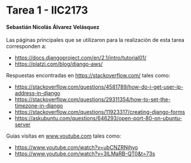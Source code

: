 # Tarea 1 - IIC2173
 
#### Sebastián Nicolás Álvarez Velásquez 
Las páginas principales que se utilizaron para la realización de esta tarea corresponden a:
* https://docs.djangoproject.com/en/2.1/intro/tutorial01/
* https://platzi.com/blog/django-aws/

Respuestas encontradas en https://stackoverflow.com/ tales como:
* https://stackoverflow.com/questions/4581789/how-do-i-get-user-ip-address-in-django
* https://stackoverflow.com/questions/29311354/how-to-set-the-timezone-in-django
* https://stackoverflow.com/questions/11923317/creating-django-forms
* https://askubuntu.com/questions/646293/open-port-80-on-ubuntu-server

Guías visitas en www.youtube.com tales como:
* https://www.youtube.com/watch?v=ubCNZRNjhyo
* https://www.youtube.com/watch?v=3ILMaRB-QT0&t=73s
